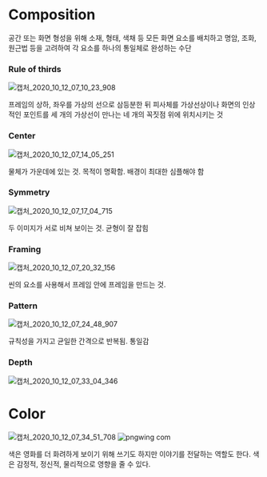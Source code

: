 # Composition
공간 또는 화면 형성을 위해 소재, 형태, 색채 등 모든 화면 요소를 배치하고 
명암, 조화, 원근법 등을 고려하여 각 요소를 하나의 통일체로 완성하는 수단

### Rule of thirds

![캡처_2020_10_12_07_10_23_908](https://user-images.githubusercontent.com/71207918/95691423-198a0e00-0c5a-11eb-8f2d-f0748c9235b1.png)

프레임의 상하, 좌우를 가상의 선으로 삼등분한 뒤 피사체를 가상선상이나 화면의 인상적인 포인트를 세 개의 가상선이 만나는 네 개의 꼭짓점 위에 위치시키는 것

### Center

![캡처_2020_10_12_07_14_05_251](https://user-images.githubusercontent.com/71207918/95691496-88fffd80-0c5a-11eb-84e6-34513d142d2d.png)

 물체가 가운데에 있는 것. 목적이 명확함. 배경이 최대한 심플해야 함
 
 ### Symmetry
 
 ![캡처_2020_10_12_07_17_04_715](https://user-images.githubusercontent.com/71207918/95691571-f14edf00-0c5a-11eb-87d3-a4503ba6e0bb.png)
 
 두 이미지가 서로 비쳐 보이는 것. 균형이 잘 잡힘
 
 ### Framing
 
 ![캡처_2020_10_12_07_20_32_156](https://user-images.githubusercontent.com/71207918/95691633-71754480-0c5b-11eb-806d-e541c0c53497.png)
 
 씬의 요소를 사용해서 프레임 안에 프레임을 만드는 것. 
 
 ### Pattern
 
 ![캡처_2020_10_12_07_24_48_907](https://user-images.githubusercontent.com/71207918/95691709-07a96a80-0c5c-11eb-9f29-008fe2cbb48a.png)
 
 규칙성을 가지고 균일한 간격으로 반복됨. 통일감 

### Depth

![캡처_2020_10_12_07_33_04_346](https://user-images.githubusercontent.com/71207918/95691831-3542e380-0c5d-11eb-832e-d4c51b7dbd22.png)

# Color

![캡처_2020_10_12_07_34_51_708](https://user-images.githubusercontent.com/71207918/95691854-720eda80-0c5d-11eb-88d6-a9aa3b965eab.png)
![pngwing com](https://user-images.githubusercontent.com/71207918/95691942-0bd68780-0c5e-11eb-8e7d-93fc7c6674d5.png)

 색은 영화를 더 화려하게 보이기 위해 쓰기도 하지만 이야기를 전달하는 역할도 한다.
 색은 감정적, 정신적, 물리적으로 영향을 줄 수 있다.
